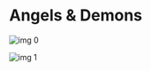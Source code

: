 # Angels & Demons

![img 0](https://i.imgur.com/gIRPytw.jpg)

![img 1](https://i.imgur.com/9So2lSg.png)

